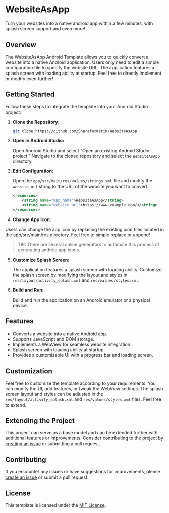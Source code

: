 # WebsiteAsApp 
Turn your websites into a native android app within a few minutes, with splash screen support and even more!

## Overview

The WebsiteAsApp Android Template allows you to quickly convert a website into a native Android application. Users only need to edit a simple configuration file to specify the website URL. The application features a splash screen with loading ability at startup. Feel free to directly implement or modify even further!

## Getting Started

Follow these steps to integrate the template into your Android Studio project:

1. **Clone the Repository:**

   ```bash
   git clone https://github.com/SharafatKarim/WebsiteAsApp
   ```

2. **Open in Android Studio:**

   Open Android Studio and select "Open an existing Android Studio project." Navigate to the cloned repository and select the `WebsiteAsApp` directory.

3. **Edit Configuration:**

   Open the `app/src/main/res/values/strings.xml` file and modify the `website_url` string to the URL of the website you want to convert.

   ```xml
   <resources>
       <string name="app_name">WebsiteAsApp</string>
       <string name="website_url">https://www.example.com/</string>
   </resources>
   ```

6. **Change App Icon:**

  Users can change the app icon by replacing the existing icon files located in the app/src/main/res directory. Feel free to simple replace or append!
  > TIP: There are several online generators to automate this process of generating android app icons.

5. **Customize Splash Screen:**

   The application features a splash screen with loading ability. Customize the splash screen by modifying the layout and styles in `res/layout/activity_splash.xml` and `res/values/styles.xml`.

6. **Build and Run:**

   Build and run the application on an Android emulator or a physical device.

## Features

- Converts a website into a native Android app.
- Supports JavaScript and DOM storage.
- Implements a WebView for seamless website integration.
- Splash screen with loading ability at startup.
- Provides a customizable UI with a progress bar and loading screen.

## Customization

Feel free to customize the template according to your requirements. You can modify the UI, add features, or tweak the WebView settings. The splash screen layout and styles can be adjusted in the `res/layout/activity_splash.xml` and `res/values/styles.xml` files. Feel free to extend.

## Extending the Project

This project can serve as a base model and can be extended further with additional features or improvements. Consider contributing to the project by [creating an issue](https://github.com/yourusername/WebsiteAsApp/issues) or submitting a pull request.

## Contributing

If you encounter any issues or have suggestions for improvements, please [create an issue](https://github.com/yourusername/WebsiteAsApp/issues) or submit a pull request.

## License

This template is licensed under the [MIT License](LICENSE).
